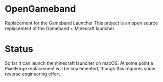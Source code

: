 # OpenGameband
Replacement for the Gameband Launcher 
This project is an open source replacement of the Gameband + Minecraft launcher.

# Status
So far it can launch the minecraft launcher on macOS. 
At some point a PixelForge replacement will be implemented, though this requires some reverse engineering effort.
